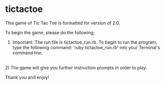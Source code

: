 tictactoe
=========
This game of Tic Tac Toe is formatted for version of 2.0.

To begin the game, please do the following;

1)  Important: The run file is tictactoe_run.rb.  To begin to run the program, type the following command: 'ruby tictactoe_run.rb' into your Terminal's command line.
<br>
2)  The game will give you further instruction prompts in order to play.

Thank you and enjoy!

